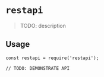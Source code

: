 # `restapi`

> TODO: description

## Usage

```
const restapi = require('restapi');

// TODO: DEMONSTRATE API
```
